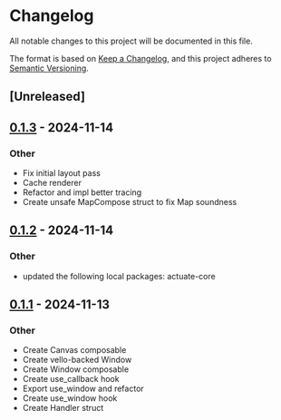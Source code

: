 # Changelog

All notable changes to this project will be documented in this file.

The format is based on [Keep a Changelog](https://keepachangelog.com/en/1.0.0/),
and this project adheres to [Semantic Versioning](https://semver.org/spec/v2.0.0.html).

## [Unreleased]

## [0.1.3](https://github.com/actuate-rs/actuate/compare/actuate-winit-v0.1.2...actuate-winit-v0.1.3) - 2024-11-14

### Other

- Fix initial layout pass
- Cache renderer
- Refactor and impl better tracing
- Create unsafe MapCompose struct to fix Map soundness

## [0.1.2](https://github.com/actuate-rs/actuate/compare/actuate-winit-v0.1.1...actuate-winit-v0.1.2) - 2024-11-14

### Other

- updated the following local packages: actuate-core

## [0.1.1](https://github.com/actuate-rs/actuate/compare/actuate-winit-v0.1.0...actuate-winit-v0.1.1) - 2024-11-13

### Other

- Create Canvas composable
- Create vello-backed Window
- Create Window composable
- Create use_callback hook
- Export use_window and refactor
- Create use_window hook
- Create Handler struct
